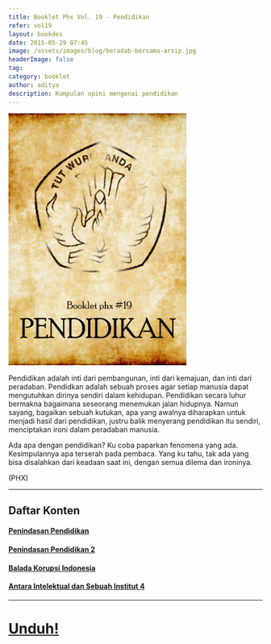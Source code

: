 ```yaml
---
title: Booklet Phx Vol. 19 - Pendidikan
refer: vol19
layout: bookdes
date: 2015-05-29 07:45
image: /assets/images/blog/beradab-bersama-arsip.jpg
headerImage: false
tag:
category: booklet
author: aditya
description: Kumpulan opini mengenai pendidikan
---
```


<img class="image" src="/assets/images/cover/booklet19.jpg" alt="__" height="500px">

Pendidikan adalah inti dari pembangunan, inti dari kemajuan, dan inti dari peradaban. Pendidkan adalah sebuah proses agar setiap manusia dapat mengutuhkan dirinya sendiri dalam kehidupan. Pendidikan secara luhur bermakna bagaimana seseorang menemukan jalan hidupnya. Namun sayang, bagaikan sebuah kutukan, apa yang awalnya diharapkan untuk menjadi hasil dari pendidikan, justru balik menyerang pendidikan itu sendiri, menciptakan ironi dalam peradaban manusia.

Ada apa dengan pendidikan? Ku coba paparkan fenomena yang ada. Kesimpulannya apa terserah pada pembaca. Yang ku tahu, tak ada yang bisa disalahkan dari keadaan saat ini, dengan semua dilema dan ironinya.

(PHX)

***

## Daftar Konten

#### [Penindasan Pendidikan][1]

#### [Penindasan Pendidikan 2][2]

#### [Balada Korupsi Indonesia][3]

#### [Antara Intelektual dan Sebuah Institut 4][4]

[1]: http://phoenixfin.me/penindasan-pendidikan
[2]: http://phoenixfin.me/penindasan-pendidikan-2
[3]: http://phoenixfin.me/balada-korupsi-indonesia
[4]: http://phoenixfin.me/antara-intelektual-dan-sebuah-institut-4

***

# [Unduh!][akses]

[akses]: https://issuu.com/Aditya-FiniarelPhoenix/docs/_19_pendidikan